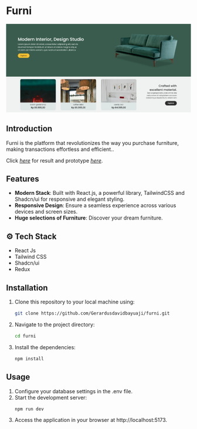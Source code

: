 # Furni

<div align="center" width="100%">
   <img src="public/assets/hero-section.png" alt="Real Estate">
</div>

## Introduction

Furni is the platform that revolutionizes the way you purchase furniture, making transactions effortless and efficient..

Click [_here_](https://furni-sigma.vercel.app/) for result and prototype [_here_](https://www.behance.net/gallery/217178663/Furni?).

## Features

- **Modern Stack**: Built with React.js, a powerful library, TailwindCSS and Shadcn/ui for responsive and elegant styling.
- **Responsive Design**: Ensure a seamless experience across various devices and screen sizes.
- **Huge selections of Furniture**: Discover your dream furniture.

## ⚙️ Tech Stack

- React Js
- Tailwind CSS
- Shadcn/ui
- Redux

## Installation

1. Clone this repository to your local machine using:

   ```bash
   git clone https://github.com/Gerardusdavidbayuaji/furni.git
   ```

2. Navigate to the project directory:

   ```bash
   cd furni
   ```

3. Install the dependencies:

   ```bash
   npm install
   ```

## Usage

1. Configure your database settings in the .env file.
2. Start the development server:
   ```bash
   npm run dev
   ```
3. Access the application in your browser at http://localhost:5173.
